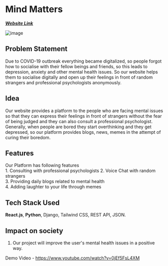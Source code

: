 # Mind Matters 

<a href="https://mind-matters.vercel.app"><em><strong>Website Link</strong></em></a>

 ![image](https://user-images.githubusercontent.com/61618767/153759171-d404b2fd-f147-4978-b40a-2838775d75e6.png) 
 
  
## Problem Statement  
Due to COVID-19 outbreak everything became digitalized, so people forgot how to socialise with their fellow beings and friends, so this leads to depression, anxiety and other mental health issues. So our website helps them to socialise digitally and open up their feelings in front of random strangers and professional psychologists anonymously.

## Idea  
Our website provides a platform to the people who are facing mental issues so that they can express their feelings in front of strangers without the fear of being judged and they can also consult a professional psychologist. Generally, when people are bored they start overthinking and they get depressed, so our platform provides blogs, news, memes in the attempt of curing their boredom.

## Features
Our Platform has following features <br>
     1. Consulting with professional psychologists
     2. Voice Chat with random strangers  
     3. Providing daily blogs related to mental health  
     4. Adding laughter to your life through memes

## Tech Stack Used  
**React.js**, **Python**, Django, Tailwind CSS, REST API, JSON.

## Impact on society  
 1. Our project will improve the user's mental health issues in a positive way.

Demo Video - https://www.youtube.com/watch?v=0jEf5FsL4XM
